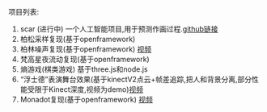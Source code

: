 项目列表:
1. scar (进行中) 一个人工智能项目,用于预测作画过程.[github链接](https://github.com/waihinchan/scar )
2. 柏松采样复现(基于openframework)
3. 柏林噪声复现(基于openframework) [视频](https://vimeo.com/448299173)
4. 梵高星夜流动复现(基于openframework)
5. 熵游戏(棋类游戏)  基于three.js和node.js
6. “浮士德”表演舞台效果(基于kinectV2点云+帧差追踪,把人和背景分离,部分性能受限于Kinect深度,视频为demo)[视频](https://vimeo.com/448307493)
7. Monadot复现(基于openframework) [视频](https://vimeo.com/448299173)
